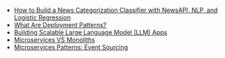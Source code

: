 <!-- daily.dev BOOKMARKS:START -->
- [How to Build a News Categorization Classifier with NewsAPI, NLP, and Logistic Regression](https://app.daily.dev/posts/XxiUOAgOW?utm_source=rss&utm_medium=bookmarks&utm_campaign=HXokpWzAezAZPdGcYtCZz)
- [What Are Deployment Patterns?](https://app.daily.dev/posts/tIDXGYpI5?utm_source=rss&utm_medium=bookmarks&utm_campaign=HXokpWzAezAZPdGcYtCZz)
- [Building Scalable Large Language Model &lpar;LLM&rpar; Apps](https://app.daily.dev/posts/ZEHKSW7pN?utm_source=rss&utm_medium=bookmarks&utm_campaign=HXokpWzAezAZPdGcYtCZz)
- [Microservices VS Monoliths](https://app.daily.dev/posts/IFAQ0mwg0?utm_source=rss&utm_medium=bookmarks&utm_campaign=HXokpWzAezAZPdGcYtCZz)
- [Microservices Patterns: Event Sourcing](https://app.daily.dev/posts/gCDKKA8Gr?utm_source=rss&utm_medium=bookmarks&utm_campaign=HXokpWzAezAZPdGcYtCZz)
<!-- daily.dev BOOKMARKS:END -->
